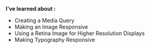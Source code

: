 **I've learned about :**

- Creating a Media Query
- Making an Image Responsive
- Using a Retina Image for Higher Resolution Displays
- Making Typography Responsive